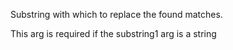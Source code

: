 Substring with which to replace the found matches.

This arg is required if the substring1 arg is a string